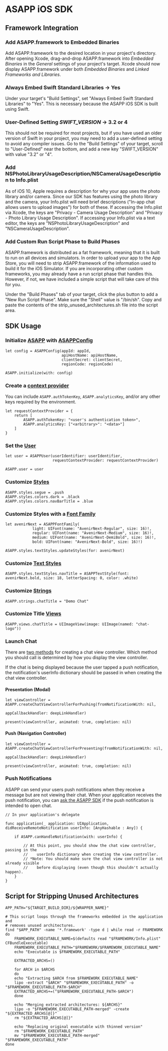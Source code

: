 ASAPP iOS SDK
=============

Framework Integration
---------------------

### Add ASAPP.framework to Embedded Binaries

Add ASAPP.framework to the desired location in your project's directory.
After opening Xcode, drag-and-drop ASAPP.framework into *Embedded
Binaries* in the *General* settings of your project's target. Xcode
should now display ASAPP.framework under both *Embedded Binaries* and
*Linked Frameworks and Libraries*.

### Always Embed Swift Standard Libraries → Yes

Under your target's "Build Settings", set "Always Embed Swift Standard
Libraries" to "Yes". This is necessary because the ASAPP iOS SDK is
built using Swift.

### User-Defined Setting *SWIFT\_VERSION* → 3.2 or 4

This should not be required for most projects, but if you have used an
older version of Swift in your project, you may need to add a
user-defined setting to avoid any compiler issues. Go to the "Build
Settings" of your target, scroll to "User-Defined" near the bottom, and
add a new key "SWIFT_VERSION" with value "3.2" or "4".

### Add NSPhotoLibraryUsageDescription/NSCameraUsageDescription to Info.plist

As of iOS 10, Apple requires a description for why your app uses the
photo library and/or camera. Since our SDK has features using the photo
library and the camera, your Info.plist will need brief descriptions
("In-app chat allows users to upload images") for both of these. If
accessing the Info.plist via Xcode, the keys are "Privacy - Camera Usage
Description" and "Privacy - Photo Library Usage Description". If
accessing your Info.plist via a text editor, the keys are
"NSPhotoLibraryUsageDescription" and "NSCameraUsageDescription".

### Add Custom Run Script Phase to Build Phases

ASAPP.framework is distributed as a fat framework, meaning that it is
built to run on all devices and simulators. In order to upload your app
to the App Store, you will need to strip ASAPP.framework of the
information used to build it for the iOS Simulator. If you are
incorporating other custom frameworks, you may already have a run script
phase that handles this. However, if not, we have included a simple 
script that will take care of this for you.

Under the "Build Phases" tab of your target, click the plus button to
add a "New Run Script Phase". Make sure the "Shell" value is "/bin/sh".
Copy and paste the contents of the strip_unused_architectures.sh file into the
script area.

SDK Usage
---------

### Initialize [ASAPP](Classes/ASAPP.html) with [ASAPPConfig](Classes/ASAPPConfig.html)

    let config = ASAPPConfig(appId: appId,
                             apiHostName: apiHostName,
                             clientSecret: clientSecret,
                             regionCode: regionCode)

    ASAPP.initialize(with: config)

### Create a [context provider](Typealiases.html#/s:5ASAPP27ASAPPRequestContextProvidera)

You can include `ASAPP.authTokenKey`, `ASAPP.analyticsKey`, and/or any other keys required by the environment.

    let requestContextProvider = {
        return [
            ASAPP.authTokenKey: "<user's authentication token>",
            ASAPP.analyticsKey: ["<arbitrary>": "<data>"]
        ]
    }

### Set the [User](Classes/ASAPPUser.html)

    let user = ASAPPUser(userIdentifier: userIdentifier,
                         requestContextProvider: requestContextProvider)

    ASAPP.user = user

### Customize [Styles](Classes/ASAPPStyles.html)

    ASAPP.styles.segue = .push
    ASAPP.styles.colors.dark = .black
    ASAPP.styles.colors.navBarTitle = .blue

### Customize Styles with a [Font Family](Classes/ASAPPFontFamily.html)

    let avenirNext = ASAPPFontFamily(
                light: UIFont(name: "AvenirNext-Regular", size: 16)!,
                regular: UIFont(name: "AvenirNext-Medium", size: 16)!,
                medium: UIFont(name: "AvenirNext-DemiBold", size: 16)!,
                bold: UIFont(name: "AvenirNext-Bold", size: 16)!)

    ASAPP.styles.textStyles.updateStyles(for: avenirNext)

### Customize [Text Styles](Classes/ASAPPTextStyles.html)

    ASAPP.styles.textStyles.navTitle = ASAPPTextStyle(font: avenirNext.bold, size: 18, letterSpacing: 0, color: .white)

### Customize [Strings](Classes/ASAPPStrings.html)

    ASAPP.strings.chatTitle = "Demo Chat"

### Customize Title [Views](Classes/ASAPPViews.html)

    ASAPP.views.chatTitle = UIImageView(image: UIImage(named: "chat-logo"))

### Launch Chat

There are [two methods](Classes/ASAPP.html#/Entering%20Chat) for creating a chat view controller. Which method
you should call is determined by how you display the view controller.

If the chat is being displayed because the user tapped a push
notification, the notification's userInfo dictionary should be passed in
when creating the chat view controller.

#### Presentation (Modal)

    let viewController = ASAPP.createChatViewControllerForPushing(fromNotificationWith: nil, 
                                                                  appCallbackHandler: deepLinkHandler)

    present(viewController, animated: true, completion: nil)

#### Push (Navigation Controller)

    let viewController = ASAPP.createChatViewControllerForPresenting(fromNotificationWith: nil, 
                                                                     appCallbackHandler: deepLinkHandler)

    present(viewController, animated: true, completion: nil)

### Push Notifications

ASAPP can send your users push notifications when they receive a message
but are not viewing their chat. When your application receives the push
notification, you can [ask the ASAPP SDK](Classes/ASAPP.html#/Push%20Notifications) if the push notification is
intended to open chat.

    // In your application's delegate

    func application(_ application: UIApplication, didReceiveRemoteNotification userInfo: [AnyHashable : Any]) {    
        
        if ASAPP.canHandleNotification(with: userInfo) {
            
            // At this point, you should show the chat view controller, passing in the
            //    userInfo dictionary when creating the view controller.
            // *Note: You should make sure the chat view controller is not already visible
            //    before displaying (even though this shouldn't actually happen).
        }
    }

Script for Stripping Unused Architectures
-----------------------------------------

    APP_PATH="${TARGET_BUILD_DIR}/${WRAPPER_NAME}"

    # This script loops through the frameworks embedded in the application and
    # removes unused architectures.
    find "$APP_PATH" -name '*.framework' -type d | while read -r FRAMEWORK
    do
        FRAMEWORK_EXECUTABLE_NAME=$(defaults read "$FRAMEWORK/Info.plist" CFBundleExecutable)
        FRAMEWORK_EXECUTABLE_PATH="$FRAMEWORK/$FRAMEWORK_EXECUTABLE_NAME"
        echo "Executable is $FRAMEWORK_EXECUTABLE_PATH"
    
        EXTRACTED_ARCHS=()
    
        for ARCH in $ARCHS
        do
        echo "Extracting $ARCH from $FRAMEWORK_EXECUTABLE_NAME"
        lipo -extract "$ARCH" "$FRAMEWORK_EXECUTABLE_PATH" -o "$FRAMEWORK_EXECUTABLE_PATH-$ARCH"
        EXTRACTED_ARCHS+=("$FRAMEWORK_EXECUTABLE_PATH-$ARCH")
        done
    
        echo "Merging extracted architectures: ${ARCHS}"
        lipo -o "$FRAMEWORK_EXECUTABLE_PATH-merged" -create "${EXTRACTED_ARCHS[@]}"
        rm "${EXTRACTED_ARCHS[@]}"
    
        echo "Replacing original executable with thinned version"
        rm "$FRAMEWORK_EXECUTABLE_PATH"
        mv "$FRAMEWORK_EXECUTABLE_PATH-merged" "$FRAMEWORK_EXECUTABLE_PATH"
    done
